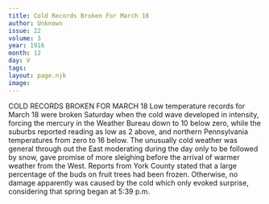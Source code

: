 ```yaml
---
title: Cold Records Broken For March 18
author: Unknown
issue: 22
volume: 3
year: 1916
month: 12
day: V
tags:
layout: page.njk
image:
---
```

COLD RECORDS BROKEN FOR MARCH 18       Low temperature records for March 18 were broken Saturday when the cold wave developed in intensity, forcing the mercury in the Weather Bureau down to 10 below zero, while the suburbs reported reading as low as 2 above, and northern Pennsylvania temperatures from zero to 16 below.       The unusually cold weather was general through out the East moderating during the day only to be followed by snow, gave promise of more sleighing before the arrival of warmer weather from the West. Reports from York County stated that a large percentage of the buds on fruit trees had been frozen. Otherwise, no damage apparently was caused by the cold which only evoked surprise, considering that spring began at 5:39 p.m. 

